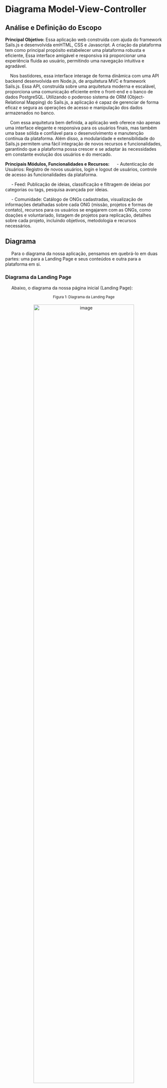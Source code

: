 # Diagrama Model-View-Controller
## Análise e Definição do Escopo
<b> Principal Objetivo:</b> Essa aplicação web construída com ajuda do framework Sails.js e desenvolvida emHTML, CSS e Javascript. A criação da plataforma tem como principal propósito estabelecer uma plataforma robusta e eficiente,  Essa interface amigável e responsiva irá proporcionar uma experiência fluida ao usuário, permitindo uma navegação intuitiva e agradável.

&nbsp;&nbsp;&nbsp;&nbsp;Nos bastidores, essa interface interage de forma dinâmica com uma API backend desenvolvida em Node.js, de arquitetura MVC e framework Sails.js. Essa API, construída sobre uma arquitetura moderna e escalável, proporciona uma comunicação eficiente entre o front-end e o banco de dados PostgreSQL. Utilizando o poderoso sistema de ORM (Object-Relational Mapping) do Sails.js, a aplicação é capaz de gerenciar de forma eficaz e segura as operações de acesso e manipulação dos dados armazenados no banco.

&nbsp;&nbsp;&nbsp;&nbsp;Com essa arquitetura bem definida, a aplicação web oferece não apenas uma interface elegante e responsiva para os usuários finais, mas também uma base sólida e confiável para o desenvolvimento e manutenção contínua da plataforma. Além disso, a modularidade e extensibilidade do Sails.js permitem uma fácil integração de novos recursos e funcionalidades, garantindo que a plataforma possa crescer e se adaptar às necessidades em constante evolução dos usuários e do mercado.


<b> Principais Módulos, Funcionalidades e Recursos:</b> 
&nbsp;&nbsp;&nbsp;&nbsp; - Autenticação de Usuários: Registro de novos usuários, login e logout de usuários, controle de acesso às funcionalidades da plataforma.

&nbsp;&nbsp;&nbsp;&nbsp; - Feed:
Publicação de ideias, classificação e filtragem de ideias por categorias ou tags, pesquisa avançada por ideias.

&nbsp;&nbsp;&nbsp;&nbsp; - Comunidade:
Catálogo de ONGs cadastradas, visualização de informações detalhadas sobre cada ONG (missão, projetos e formas de contato), recursos para os usuários se engajarem com as ONGs, como doações e voluntariado, listagem de projetos para replicação, detalhes sobre cada projeto, incluindo objetivos, metodologia e recursos necessários.

## Diagrama
&nbsp;&nbsp;&nbsp;&nbsp; Para o diagrama da nossa aplicação, pensamos em quebrá-lo em duas partes: uma para a Landing Page e seus conteúdos e outra para a plataforma em si.
### Diagrama da Landing Page
&nbsp;&nbsp;&nbsp;&nbsp; Abaixo, o diagrama da nossa página inicial (Landing Page):
<div align="center" width="100%">
 <sub>Figura 1: Diagrama da Landing Page</sub><br><br>
<img src = "assets/MVC .drawio.png " alt="image" width="80%" height="auto"></div>

&nbsp;&nbsp;&nbsp;&nbsp; Aqui, o usuário só terá interação de input ao fazer login e cadastro. Em todas as outras páginas, nossa API só responderá à listagens (requisições GET) e a chamadas de endpoint para o frontend.

### Diagrama da Plataforma
&nbsp;&nbsp;&nbsp;&nbsp; Abaixo, o diagrama da nossa plataforma:
<div align="center" width="100%">
 <sub>Figura 1: Diagrama da Plataforma</sub><br><br>
<img src = "assets/MVC Plataforma.drawio.png " alt="image" width="80%" height="auto"></div>

&nbsp;&nbsp;&nbsp;&nbsp; Uma vez dentro da plataforma, o usuário terá a possibilidade de fazer diversos tipos de interação com o banco de dados, desde postagens até visualizações do feed e busca por ONGs, projetos parecidos e pessoas de interesses semelhantes. asdasdasd 




